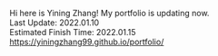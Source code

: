 Hi here is Yining Zhang! My portfolio is updating now.  
Last Update: 2022.01.10  
Estimated Finish Time: 2022.01.15  
https://yiningzhang99.github.io/portfolio/  